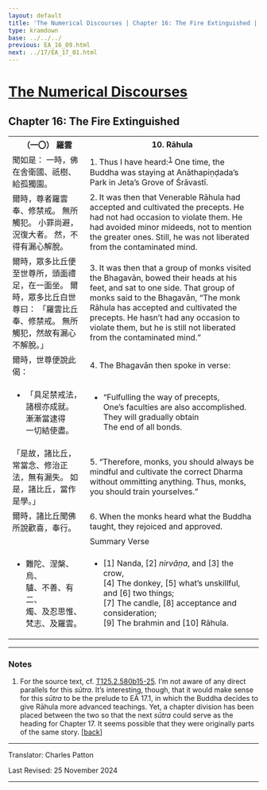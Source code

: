 ```yaml
---
layout: default
title: 'The Numerical Discourses | Chapter 16: The Fire Extinguished | 10. Rāhula'
type: kramdown
base: ../../../
previous: EA_16_09.html
next: ../17/EA_17_01.html
---
```


<h1><a href='../index.html'>The Numerical Discourses</a></h1>
<h2>Chapter 16: The Fire Extinguished</h2>

<table class="trans">
  <th class='ch'>（一〇） 羅雲</th>
  <th class='en'>10. Rāhula</th>
  <tr>
    <td class='ch' title='t125.2.581b15'>聞如是： 一時，佛在舍衛國、祇樹、給孤獨園。</td>
    <td id='p1'>1. Thus I have heard:<sup id="ref1"><a href="#n1">1</a></sup> One time, the Buddha was staying at Anāthapiṇḍada’s Park in Jeta’s Grove of Śrāvastī.</td>
  </tr>
  <tr>
    <td class='ch' title='t125.2.581b16'>爾時，尊者羅雲奉、修禁戒。 無所觸犯。 小罪尚避，況復大者。 然，不得有漏心解脫。</td>
    <td id='p2'>2. It was then that Venerable Rāhula had accepted and cultivated the precepts. He had not had occasion to violate them. He had avoided minor mideeds, not to mention the greater ones. Still, he was not liberated from the contaminated mind.</td>
  </tr>
  <tr>
    <td class='ch' title='t125.2.581b18'>爾時，眾多比丘便至世尊所，頭面禮足，在一面坐。 爾時，眾多比丘白世尊曰： 「羅雲比丘奉、修禁戒。 無所觸犯，然故有漏心不解脫。」</td>
    <td id='p3'>3. It was then that a group of monks visited the Bhagavān, bowed their heads at his feet, and sat to one side. That group of monks said to the Bhagavān, “The monk Rāhula has accepted and cultivated the precepts. He hasn’t had any occasion to violate them, but he is still not liberated from the contaminated mind.”</td>
  </tr>
  <tr>
    <td class='ch' title='t125.2.581b21'>爾時，世尊便說此偈：</td>
    <td id='p4'>4. The Bhagavān then spoke in verse:</td>
  </tr>
<tr>
  <td title='t125.2.581b22'><ul class='verse'>
    <li class='ch'>「具足禁戒法，<br/>
    諸根亦成就。<br/>
    漸漸當逮得<br/>
    一切結使盡。</li>
  </ul></td>
  <td><ul class='verse'>
    <li>“Fulfulling the way of precepts,<br/>
    One’s faculties are also accomplished.<br/>
    They will gradually obtain<br/>
    The end of all bonds.</li>
  </ul></td>
</tr>
  <tr>
    <td class='ch' title='t125.2.581b24'>「是故，諸比丘，常當念、修治正法，無有漏失。 如是，諸比丘，當作是學。」</td>
    <td id='p5'>5. “Therefore, monks, you should always be mindful and cultivate the correct Dharma without ommitting anything. Thus, monks, you should train yourselves.”</td>
  </tr>
  <tr>
    <td class='ch' title='t125.2.581b25'>爾時，諸比丘聞佛所說歡喜，奉行。</td>
    <td id='p6'>6. When the monks heard what the Buddha taught, they rejoiced and approved.</td>
  </tr>
<tr>
  <td class='ch' title='t125.2.581b27'></td>
  <td class='subheading'>Summary Verse</td>
</tr>
<tr>
  <td title='t125.2.581b27'><ul class='verse'>
    <li class='ch'>難陀、涅槃、烏、<br/>
    驢、不善、有二、<br/>
    燭、及忍思惟、<br/>
    梵志、及羅雲。</li>
  </ul></td>
  <td><ul class='verse'>
    <li>[1] Nanda, [2] <em>nirvāṇa</em>, and [3] the crow,<br/>
    [4] The donkey, [5] what’s unskillful, and [6] two things;<br/>
    [7] The candle, [8] acceptance and consideration;<br/>
    [9] The brahmin and [10] Rāhula.</li>
  </ul></td>
</tr>
</table>

<hr/>

<h3 id="notes">Notes</h3>

<ol class="notes-list">
<li id="n1"><p>For the source text, cf. <a href="https://cbetaonline.dila.edu.tw/zh/T02n0125_p0581b15" target="_blank">T125.2.580b15-25</a>. I’m not aware of any direct parallels for this <em>sūtra</em>. It’s interesting, though, that it would make sense for this <em>sūtra</em> to be the prelude to EĀ 17.1, in which the Buddha decides to give Rāhula more advanced teachings. Yet, a chapter division has been placed between the two so that the next <em>sūtra</em> could serve as the heading for Chapter 17. It seems possible that they were originally parts of the same story. [<a href="#ref1">back</a>]</p></li>
</ol>
<hr/>

<p class="translator">Translator: Charles Patton</p>
<p class='revised'>Last Revised: 25 November 2024</p>

<hr/>